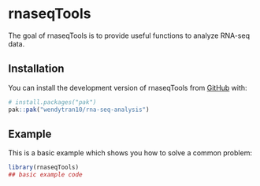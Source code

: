 
# rnaseqTools

<!-- badges: start -->
<!-- badges: end -->

The goal of rnaseqTools is to provide useful functions to analyze RNA-seq data.

## Installation

You can install the development version of rnaseqTools from [GitHub](https://github.com/) with:

``` r
# install.packages("pak")
pak::pak("wendytran10/rna-seq-analysis")
```

## Example

This is a basic example which shows you how to solve a common problem:

``` r
library(rnaseqTools)
## basic example code
```

